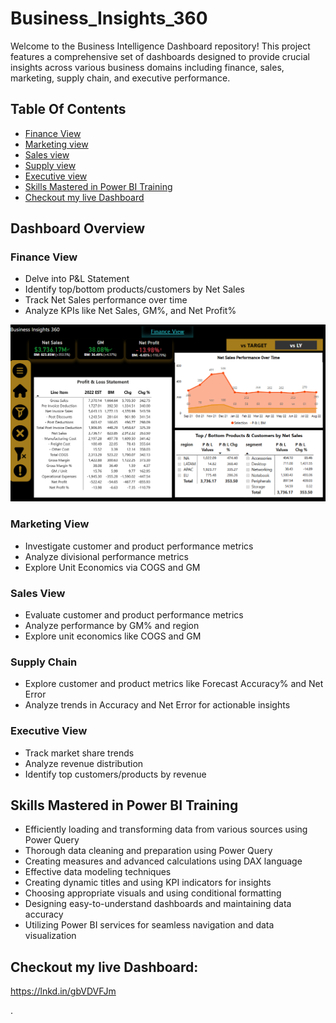 # Business_Insights_360
Welcome to the Business Intelligence Dashboard repository! This project features a comprehensive set of dashboards designed to provide crucial insights across various business domains including finance, sales, marketing, supply chain, and executive performance.

## Table Of Contents
- [Finance View](#Finance-view)
- [Marketing view](#Marketing-view)
- [Sales view](#Sales-view)
- [Supply view](#Supply-view)
- [Executive view](#Executive-view)
- [Skills Mastered in Power BI Training](#Skills-Mastered-in-Power-BI-Training)
- [Checkout my live Dashboard](#Checkout-my-live-Dashboard)

## Dashboard Overview
### Finance View
- Delve into P&L Statement
- Identify top/bottom products/customers by Net Sales
- Track Net Sales performance over time          
- Analyze KPIs like Net Sales, GM%, and Net Profit%

![image alt](https://github.com/renuka251902/Business_Insights_360/blob/18e81417b2236b0a82d905c201f3ddf46f989acc/Screenshot%202025-03-01%20114135.png)

### Marketing View

- Investigate customer and product performance metrics
- Analyze divisional performance metrics
- Explore Unit Economics via COGS and GM

### Sales View
- Evaluate customer and product performance metrics
- Analyze performance by GM% and region
- Explore unit economics like COGS and GM

### Supply Chain
- Explore customer and product metrics like Forecast Accuracy% and Net Error
- Analyze trends in Accuracy and Net Error for actionable insights

### Executive View
- Track market share trends
- Analyze revenue distribution
- Identify top customers/products by revenue

## Skills Mastered in Power BI Training
- Efficiently loading and transforming data from various sources using Power Query
- Thorough data cleaning and preparation using Power Query
- Creating measures and advanced calculations using DAX language
- Effective data modeling techniques
- Creating dynamic titles and using KPI indicators for insights
- Choosing appropriate visuals and using conditional formatting
- Designing easy-to-understand dashboards and maintaining data accuracy
- Utilizing Power BI services for seamless navigation and data visualization

## Checkout my live Dashboard:
   https://lnkd.in/gbVDVFJm



.
